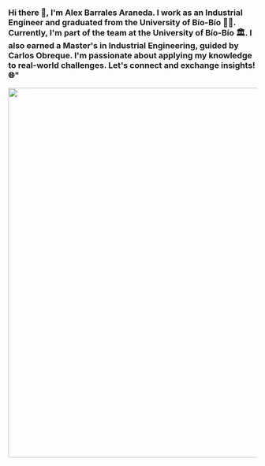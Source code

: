 ### Hi there 👋, I'm Alex Barrales Araneda. I work as an Industrial Engineer and graduated from the University of Bío-Bío 🧑‍🎓. Currently, I'm part of the team at the University of Bío-Bío 🏛. I also earned a Master's in Industrial Engineering, guided by Carlos Obreque. I'm passionate about applying my knowledge to real-world challenges. Let's connect and exchange insights! 🌐"

<img width="750" src="https://github.com/alexfabianb94/alexfabianb94/blob/fe4bdb68bf6601057f144892edec58b3f8373e54/static/background.png"/>
